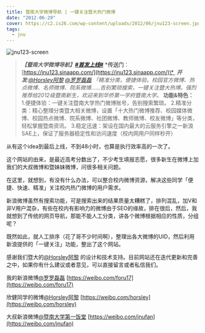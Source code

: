 ```yaml
---
title: 暨南大学微博导航 | 一键关注暨大热门微博
date: "2012-06-29"
cover: https://c2.is26.com/wp-content/uploads/2012/06/jnu123-screen.jpg
tags:
  - jnu
---
```


![jnu123-screen](https://c2.is26.com/wp-content/uploads/2012/06/jnu123-screen.jpg)

> _**【暨南大学微博导航】**[**#首发上线#**](https://s.weibo.com/weibo/%25E9%25A6%2596%25E5%258F%2591%25E4%25B8%258A%25E7%25BA%25BF)_ **\*传送门**：[https://jnu123.sinaapp.com/](https://jnu123.sinaapp.com/)\*  _**开发**:[@Horsley阿黎](https://weibo.com/horsley) [@罗罗磊磊](https://weibo.com/foru17)_ _「精准分类，便捷体验。校园官方微博、热点微博、名师微博、院系微博……告别繁琐搜索，一键关注暨大热博。强烈推荐给2012级暨南新生，欢迎来到华侨第一学府暨南大学。_ **功能&特色：** 1.便捷体验：一键关注暨南大学热门微博账号，告别搜索繁琐。 2.精准分类：精心整理分类暨大相关微博，设置「十大热门微博推荐、校园媒体微博、校园热点微博、院系微博、社团微博、教师微博、校友微博」等分类，轻松掌握暨南资讯。 3.稳定迅速：架设在国内最大的云服务引擎之一新浪SAE上，保证了服务器稳定性和访问速度（校内网用户同样秒开）

从有这个idea到最后上线，不到48小时，也算是执行效率高的一次了。

这个网站的由来，是最近高考分数出了，不少考生填报志愿，很多新生在微博上加我们的大叔微博和暨妹妹微博，问很多相关问题。

在这里，就想到，有没有什么办法，可以整合校内微博资源，解决这些同学「便捷、快速、精准」关注校内热门微博的用户需求。

新浪微博虽然有搜索功能，可是搜索出来的结果质量太糟糕了，排列混乱，加V和非V用户混杂，有些在校内有影响力的微博由于SEO的缘故，排在很后，然后，我就想到了传统的网页导航，那能不能人工分类，讲各个微博根据相应的性质，分组呢？

既然如此，就人工排序（花了哥不少时间啊），整理出各大微博的UID，然后利用新浪提供的「一键关注」功能，整出了这个网站。

感谢我们暨大的[@Horsley阿黎](https://weibo.com/horsley) 的设计和技术支持。目前网站还在迭代更新和完善之中，如果你有什么建议或者意见，可以直接留言或者私信我们。

我的新浪微博[@罗罗磊磊](https://weibo.com/foru17) [https://weibo.com/foru17](https://weibo.com/foru17)

欣健同学的微博[@Horsley阿黎](https://weibo.com/horsley) [https://weibo.com/horsley](https://weibo.com/horsley)

大叔新浪微博[@暨南大学第一饭堂](https://weibo.com/jnufan) [https://weibo.com/jnufan](https://weibo.com/jnufan)
